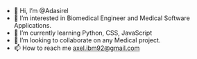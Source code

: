 - 👋 Hi, I’m @Adasirel
- 👀 I’m interested in Biomedical Engineer and Medical Software Applications.
- 🌱 I’m currently learning Python, CSS, JavaScript
- 💞️ I’m looking to collaborate on any Medical project.
- 📫 How to reach me axel.ibm92@gmail.com

<!---
Adasirel/Adasirel is a ✨ special ✨ repository because its `README.md` (this file) appears on your GitHub profile.
You can click the Preview link to take a look at your changes.
--->
